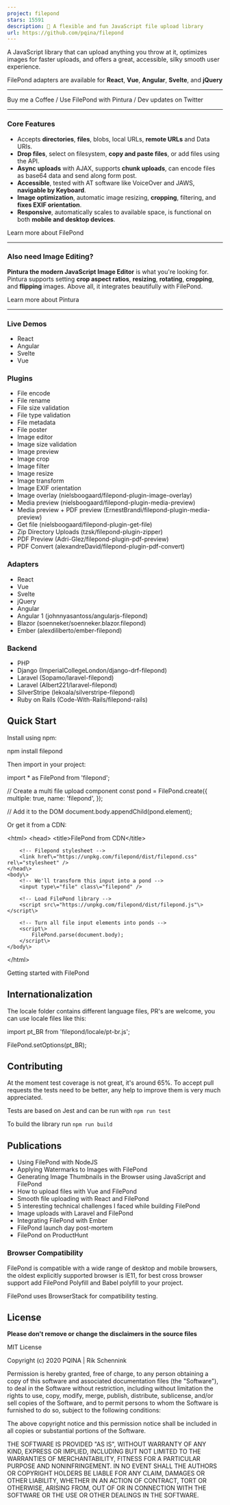 ```yaml
---
project: filepond
stars: 15591
description: 🌊 A flexible and fun JavaScript file upload library
url: https://github.com/pqina/filepond
---
```


A JavaScript library that can upload anything you throw at it, optimizes images for faster uploads, and offers a great, accessible, silky smooth user experience.

FilePond adapters are available for **React**, **Vue**, **Angular**, **Svelte**, and **jQuery**

* * *

Buy me a Coffee / Use FilePond with Pintura / Dev updates on Twitter

* * *

### Core Features

-   Accepts **directories**, **files**, blobs, local URLs, **remote URLs** and Data URIs.
-   **Drop files**, select on filesystem, **copy and paste files**, or add files using the API.
-   **Async uploads** with AJAX, supports **chunk uploads**, can encode files as base64 data and send along form post.
-   **Accessible**, tested with AT software like VoiceOver and JAWS, **navigable by Keyboard**.
-   **Image optimization**, automatic image resizing, **cropping**, filtering, and **fixes EXIF orientation**.
-   **Responsive**, automatically scales to available space, is functional on both **mobile and desktop devices**.

Learn more about FilePond

* * *

### Also need Image Editing?

**Pintura the modern JavaScript Image Editor** is what you're looking for. Pintura supports setting **crop aspect ratios**, **resizing**, **rotating**, **cropping**, and **flipping** images. Above all, it integrates beautifully with FilePond.

Learn more about Pintura

* * *

### Live Demos

-   React
-   Angular
-   Svelte
-   Vue

### Plugins

-   File encode
-   File rename
-   File size validation
-   File type validation
-   File metadata
-   File poster
-   Image editor
-   Image size validation
-   Image preview
-   Image crop
-   Image filter
-   Image resize
-   Image transform
-   Image EXIF orientation
-   Image overlay (nielsboogaard/filepond-plugin-image-overlay)
-   Media preview (nielsboogaard/filepond-plugin-media-preview)
-   Media preview + PDF preview (ErnestBrandi/filepond-plugin-media-preview)
-   Get file (nielsboogaard/filepond-plugin-get-file)
-   Zip Directory Uploads (tzsk/filepond-plugin-zipper)
-   PDF Preview (Adri-Glez/filepond-plugin-pdf-preview)
-   PDF Convert (alexandreDavid/filepond-plugin-pdf-convert)

### Adapters

-   React
-   Vue
-   Svelte
-   jQuery
-   Angular
-   Angular 1 (johnnyasantoss/angularjs-filepond)
-   Blazor (soenneker/soenneker.blazor.filepond)
-   Ember (alexdiliberto/ember-filepond)

### Backend

-   PHP
-   Django (ImperialCollegeLondon/django-drf-filepond)
-   Laravel (Sopamo/laravel-filepond)
-   Laravel (Albert221/laravel-filepond)
-   SilverStripe (lekoala/silverstripe-filepond)
-   Ruby on Rails (Code-With-Rails/filepond-rails)

Quick Start
-----------

Install using npm:

npm install filepond

Then import in your project:

import \* as FilePond from 'filepond';

// Create a multi file upload component
const pond \= FilePond.create({
    multiple: true,
    name: 'filepond',
});

// Add it to the DOM
document.body.appendChild(pond.element);

Or get it from a CDN:

<!DOCTYPE html\>
<html\>
    <head\>
        <title\>FilePond from CDN</title\>

        <!-- Filepond stylesheet -->
        <link href\="https://unpkg.com/filepond/dist/filepond.css" rel\="stylesheet" />
    </head\>
    <body\>
        <!-- We'll transform this input into a pond -->
        <input type\="file" class\="filepond" />

        <!-- Load FilePond library -->
        <script src\="https://unpkg.com/filepond/dist/filepond.js"\></script\>

        <!-- Turn all file input elements into ponds -->
        <script\>
            FilePond.parse(document.body);
        </script\>
    </body\>
</html\>

Getting started with FilePond

Internationalization
--------------------

The locale folder contains different language files, PR's are welcome, you can use locale files like this:

import pt\_BR from 'filepond/locale/pt-br.js';

FilePond.setOptions(pt\_BR);

Contributing
------------

At the moment test coverage is not great, it's around 65%. To accept pull requests the tests need to be better, any help to improve them is very much appreciated.

Tests are based on Jest and can be run with `npm run test`

To build the library run `npm run build`

Publications
------------

-   Using FilePond with NodeJS
-   Applying Watermarks to Images with FilePond
-   Generating Image Thumbnails in the Browser using JavaScript and FilePond
-   How to upload files with Vue and FilePond
-   Smooth file uploading with React and FilePond
-   5 interesting technical challenges I faced while building FilePond
-   Image uploads with Laravel and FilePond
-   Integrating FilePond with Ember
-   FilePond launch day post-mortem
-   FilePond on ProductHunt

### Browser Compatibility

FilePond is compatible with a wide range of desktop and mobile browsers, the oldest explicitly supported browser is IE11, for best cross browser support add FilePond Polyfill and Babel polyfill to your project.

FilePond uses BrowserStack for compatibility testing.

License
-------

**Please don't remove or change the disclaimers in the source files**

MIT License

Copyright (c) 2020 PQINA | Rik Schennink

Permission is hereby granted, free of charge, to any person obtaining a copy of this software and associated documentation files (the "Software"), to deal in the Software without restriction, including without limitation the rights to use, copy, modify, merge, publish, distribute, sublicense, and/or sell copies of the Software, and to permit persons to whom the Software is furnished to do so, subject to the following conditions:

The above copyright notice and this permission notice shall be included in all copies or substantial portions of the Software.

THE SOFTWARE IS PROVIDED "AS IS", WITHOUT WARRANTY OF ANY KIND, EXPRESS OR IMPLIED, INCLUDING BUT NOT LIMITED TO THE WARRANTIES OF MERCHANTABILITY, FITNESS FOR A PARTICULAR PURPOSE AND NONINFRINGEMENT. IN NO EVENT SHALL THE AUTHORS OR COPYRIGHT HOLDERS BE LIABLE FOR ANY CLAIM, DAMAGES OR OTHER LIABILITY, WHETHER IN AN ACTION OF CONTRACT, TORT OR OTHERWISE, ARISING FROM, OUT OF OR IN CONNECTION WITH THE SOFTWARE OR THE USE OR OTHER DEALINGS IN THE SOFTWARE.
